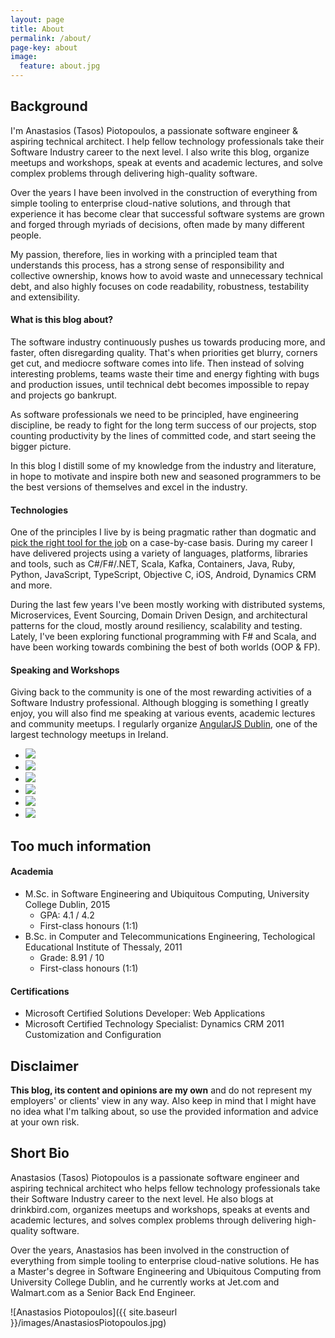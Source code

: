 ```yaml
---
layout: page
title: About
permalink: /about/
page-key: about
image:
  feature: about.jpg
---
```


## Background

I'm Anastasios (Tasos) Piotopoulos, a passionate software engineer & aspiring technical architect. I help fellow technology professionals take their Software Industry career to the next level. I also write this blog, organize meetups and workshops, speak at events and academic lectures, and solve complex problems through delivering high-quality software.

Over the years I have been involved in the construction of everything from simple tooling to enterprise cloud-native solutions, and through that experience it has become clear that successful software systems are grown and forged through myriads of decisions, often made by many different people.

My passion, therefore, lies in working with a principled team that understands this process, has a strong sense of responsibility and collective ownership, knows how to avoid waste and unnecessary technical debt, and also highly focuses on code readability, robustness, testability and extensibility.

#### What is this blog about?

The software industry continuously pushes us towards producing more, and faster, often disregarding quality. That's when priorities get blurry, corners get cut, and mediocre software comes into life. Then instead of solving interesting problems, teams waste their time and energy fighting with bugs and production issues, until technical debt becomes impossible to repay and projects go bankrupt.

As software professionals we need to be principled, have engineering discipline, be ready to fight for the long term success of our projects, stop counting productivity by the lines of committed code, and start seeing the bigger picture.

In this blog I distill some of my knowledge from the industry and literature, in hope to motivate and inspire both new and seasoned programmers to be the best versions of themselves and excel in the industry.

#### Technologies

One of the principles I live by is being pragmatic rather than dogmatic and [pick the right tool for the job](http://c2.com/cgi/wiki?PickTheRightToolForTheJob) on a case-by-case basis. During my career I have delivered projects using a variety of languages, platforms, libraries and tools, such as C#/F#/.NET, Scala, Kafka, Containers, Java, Ruby, Python, JavaScript, TypeScript, Objective C, iOS, Android, Dynamics CRM and more.

During the last few years I've been mostly working with distributed systems, Microservices, Event Sourcing, Domain Driven Design, and architectural patterns for the cloud, mostly around resiliency, scalability and testing. Lately, I've been exploring functional programming with F# and Scala, and have been working towards combining the best of both worlds (OOP & FP).

#### Speaking and Workshops

Giving back to the community is one of the most rewarding activities of a Software Industry professional. Although blogging is something I greatly enjoy, you will also find me speaking at various events, academic lectures and community meetups. I regularly organize [AngularJS Dublin](https://www.meetup.com/AngularJSDublin/), one of the largest technology meetups in Ireland.

<ul class="list-inline gallery">
	<li>
		<a href="{{ site.baseurl }}/images/DSCN6650.jpg" class="image-popup mfp-with-zoom" title="At the Global Azure Bootcamp as a guest speaker, Athens 2014">
			<img src="{{ site.baseurl }}/images/DSCN6650-150x150.jpg" />
		</a>
	</li>
	<li>
		<a href="{{ site.baseurl }}/images/10461621_10204160249869197_1374694601253781239_n.jpg" class="image-popup mfp-with-zoom" title="At the Patterns and Practices for the Cloud Event as a guest speaker, Athens 2014">
			<img src="{{ site.baseurl }}/images/10461621_10204160249869197_1374694601253781239_n_150x150.png" />
		</a>
	</li>
	<li>
		<a href="{{ site.baseurl }}/images/10359500_10205500520815133_6051871685517638110_n.jpg" class="image-popup mfp-with-zoom" title="At UCD's Enterprise, Innovation and Entrepreneurship course, presenting The Lean Startup by Eric Ries, Dublin 2015">
			<img src="{{ site.baseurl }}/images/10359500_10205500520815133_6051871685517638110_n_150x150.png" />
		</a>
	</li>
	<li>
		<a href="{{ site.baseurl }}/images/ucd_graduation.jpg" class="image-popup mfp-with-zoom" title="At the M.Sc. graduation ceremony, UCD, Dublin 2015">
			<img src="{{ site.baseurl }}/images/ucd_graduation_150.jpg" />
		</a>
	</li>
	<li>
		<a href="{{ site.baseurl }}/images/nci3.jpg" class="image-popup mfp-with-zoom" title="At the National College of Ireland as a guest speaker, Dublin 2015">
			<img src="{{ site.baseurl }}/images/nci3_150.jpg" />
		</a>
	</li>
	<li>
		<a href="{{ site.baseurl }}/images/angularjs_keynote.jpg" class="image-popup mfp-with-zoom" title="Delivering the AngularJS Dublin keynote, Google, Dublin 2016">
			<img src="{{ site.baseurl }}/images/angularjs_keynote_150x150.jpg" />
		</a>
	</li>
</ul>

## Too much information

#### Academia

- M.Sc. in Software Engineering and Ubiquitous Computing, University College Dublin, 2015
	- GPA: 4.1 / 4.2
	- First-class honours (1:1)
- B.Sc. in Computer and Telecommunications Engineering, Techological Educational Institute of Thessaly, 2011
	- Grade: 8.91 / 10
	- First-class honours (1:1)

#### Certifications

- Microsoft Certified Solutions Developer: Web Applications
- Microsoft Certified Technology Specialist: Dynamics CRM 2011 Customization and Configuration

## Disclaimer

**This blog, its content and opinions are my own** and do not represent my employers' or clients' view in any way. Also keep in mind that I might have no idea what I'm talking about, so use the provided information and advice at your own risk.

## Short Bio

Anastasios (Tasos) Piotopoulos is a passionate software engineer and aspiring technical architect who helps fellow technology professionals take their Software Industry career to the next level. He also blogs at drinkbird.com, organizes meetups and workshops, speaks at events and academic lectures, and solves complex problems through delivering high-quality software.

Over the years, Anastasios has been involved in the construction of everything from simple tooling to enterprise cloud-native solutions. He has a Master's degree in Software Engineering and Ubiquitous Computing from University College Dublin, and he currently works at Jet.com and Walmart.com as a Senior Back End Engineer. 

![Anastasios Piotopoulos]({{ site.baseurl }}/images/AnastasiosPiotopoulos.jpg)
